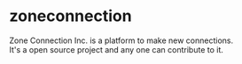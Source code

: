 # zoneconnection
Zone Connection Inc. is a platform to make new connections. <br />
It's a open source project and any one can contribute to it.
